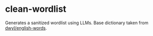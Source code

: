 # clean-wordlist

Generates a sanitized wordlist using LLMs.
Base dictionary taken from [dwyl/english-words](https://github.com/dwyl/english-words).
